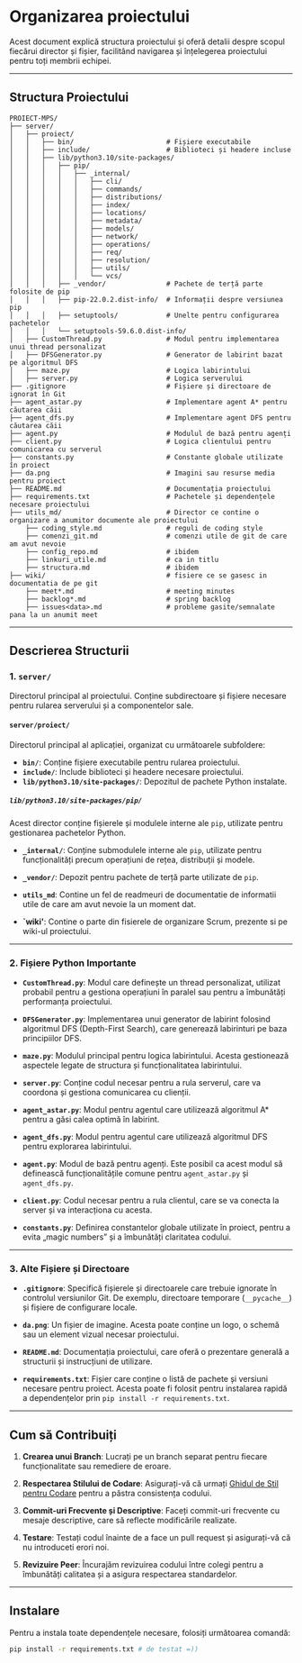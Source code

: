 # Organizarea proiectului

Acest document explică structura proiectului și oferă detalii despre scopul fiecărui director și fișier, facilitând navigarea și înțelegerea proiectului pentru toți membrii echipei.

---

## Structura Proiectului

```plaintext
PROIECT-MPS/
├── server/
│   ├── proiect/
│   │   ├── bin/                       # Fișiere executabile
│   │   ├── include/                   # Biblioteci și headere incluse
│   │   ├── lib/python3.10/site-packages/
│   │   │   ├── pip/
│   │   │   │   ├── _internal/
│   │   │   │   │   ├── cli/
│   │   │   │   │   ├── commands/
│   │   │   │   │   ├── distributions/
│   │   │   │   │   ├── index/
│   │   │   │   │   ├── locations/
│   │   │   │   │   ├── metadata/
│   │   │   │   │   ├── models/
│   │   │   │   │   ├── network/
│   │   │   │   │   ├── operations/
│   │   │   │   │   ├── req/
│   │   │   │   │   ├── resolution/
│   │   │   │   │   ├── utils/
│   │   │   │   │   └── vcs/
│   │   │   ├── _vendor/               # Pachete de terță parte folosite de pip
│   │   │   ├── pip-22.0.2.dist-info/  # Informații despre versiunea pip
│   │   │   ├── setuptools/            # Unelte pentru configurarea pachetelor
│   │   │   └── setuptools-59.6.0.dist-info/
│   ├── CustomThread.py                # Modul pentru implementarea unui thread personalizat
│   ├── DFSGenerator.py                # Generator de labirint bazat pe algoritmul DFS
│   ├── maze.py                        # Logica labirintului
│   ├── server.py                      # Logica serverului
├── .gitignore                         # Fișiere și directoare de ignorat în Git
├── agent_astar.py                     # Implementare agent A* pentru căutarea căii
├── agent_dfs.py                       # Implementare agent DFS pentru căutarea căii
├── agent.py                           # Modulul de bază pentru agenți
├── client.py                          # Logica clientului pentru comunicarea cu serverul
├── constants.py                       # Constante globale utilizate în proiect
├── da.png                             # Imagini sau resurse media pentru proiect
├── README.md                          # Documentația proiectului
├── requirements.txt                   # Pachetele și dependențele necesare proiectului
├── utils_md/                          # Director ce contine o organizare a anumitor documente ale proiectului
    ├── coding_style.md                # reguli de coding style
    ├── comenzi_git.md                 # comenzi utile de git de care am avut nevoie
    ├── config_repo.md                 # ibidem
    ├── linkuri_utile.md               # ca in titlu
    ├── structura.md                   # ibidem
├── wiki/                              # fisiere ce se gasesc in documentatia de pe git
    ├── meet*.md                       # meeting minutes
    ├── backlog*.md                    # spring backlog 
    ├── issues<data>.md                # probleme gasite/semnalate pana la un anumit meet
```

---

## Descrierea Structurii

### 1. `server/`
Directorul principal al proiectului. Conține subdirectoare și fișiere necesare pentru rularea serverului și a componentelor sale.

#### `server/proiect/`
Directorul principal al aplicației, organizat cu următoarele subfoldere:

- **`bin/`**: Conține fișiere executabile pentru rularea proiectului.
- **`include/`**: Include biblioteci și headere necesare proiectului.
- **`lib/python3.10/site-packages/`**: Depozitul de pachete Python instalate.

##### `lib/python3.10/site-packages/pip/`
Acest director conține fișierele și modulele interne ale `pip`, utilizate pentru gestionarea pachetelor Python.

- **`_internal/`**: Conține submodulele interne ale `pip`, utilizate pentru funcționalități precum operațiuni de rețea, distribuții și modele.

- **`_vendor/`**: Depozit pentru pachete de terță parte utilizate de `pip`.

- **`utils_md`**: Contine un fel de readmeuri de documentatie de informatii utile de care am avut nevoie la un moment dat.

- **`wiki'**: Contine o parte din fisierele de organizare Scrum, prezente si pe wiki-ul proiectului.

---

### 2. Fișiere Python Importante

- **`CustomThread.py`**: Modul care definește un thread personalizat, utilizat probabil pentru a gestiona operațiuni în paralel sau pentru a îmbunătăți performanța proiectului.

- **`DFSGenerator.py`**: Implementarea unui generator de labirint folosind algoritmul DFS (Depth-First Search), care generează labirinturi pe baza principiilor DFS.

- **`maze.py`**: Modulul principal pentru logica labirintului. Acesta gestionează aspectele legate de structura și funcționalitatea labirintului.

- **`server.py`**: Conține codul necesar pentru a rula serverul, care va coordona și gestiona comunicarea cu clienții.

- **`agent_astar.py`**: Modul pentru agentul care utilizează algoritmul A* pentru a găsi calea optimă în labirint.

- **`agent_dfs.py`**: Modul pentru agentul care utilizează algoritmul DFS pentru explorarea labirintului.

- **`agent.py`**: Modul de bază pentru agenți. Este posibil ca acest modul să definească funcționalitățile comune pentru `agent_astar.py` și `agent_dfs.py`.

- **`client.py`**: Codul necesar pentru a rula clientul, care se va conecta la server și va interacționa cu acesta.

- **`constants.py`**: Definirea constantelor globale utilizate în proiect, pentru a evita „magic numbers” și a îmbunătăți claritatea codului.

---

### 3. Alte Fișiere și Directoare

- **`.gitignore`**: Specifică fișierele și directoarele care trebuie ignorate în controlul versiunilor Git. De exemplu, directoare temporare (`__pycache__`) și fișiere de configurare locale.

- **`da.png`**: Un fișier de imagine. Acesta poate conține un logo, o schemă sau un element vizual necesar proiectului.

- **`README.md`**: Documentația proiectului, care oferă o prezentare generală a structurii și instrucțiuni de utilizare.

- **`requirements.txt`**: Fișier care conține o listă de pachete și versiuni necesare pentru proiect. Acesta poate fi folosit pentru instalarea rapidă a dependențelor prin `pip install -r requirements.txt`.

---

## Cum să Contribuiți

1. **Crearea unui Branch**: Lucrați pe un branch separat pentru fiecare funcționalitate sau remediere de eroare.
   
2. **Respectarea Stilului de Codare**: Asigurați-vă că urmați [Ghidul de Stil pentru Codare](#) pentru a păstra consistența codului.

3. **Commit-uri Frecvente și Descriptive**: Faceți commit-uri frecvente cu mesaje descriptive, care să reflecte modificările realizate.

4. **Testare**: Testați codul înainte de a face un pull request și asigurați-vă că nu introduceti erori noi.

5. **Revizuire Peer**: Încurajăm revizuirea codului între colegi pentru a îmbunătăți calitatea și a asigura respectarea standardelor.

---

## Instalare

Pentru a instala toate dependențele necesare, folosiți următoarea comandă:

```bash
pip install -r requirements.txt # de testat =))
```